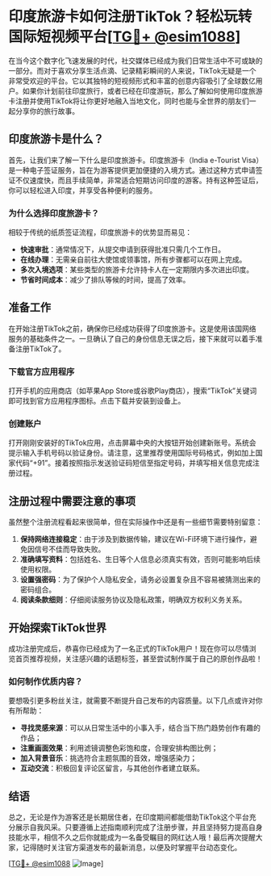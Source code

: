 # 印度旅游卡如何注册TikTok？轻松玩转国际短视频平台[[TG💪+ @esim1088](https://t.me/s/esim1088)]

在当今这个数字化飞速发展的时代，社交媒体已经成为我们日常生活中不可或缺的一部分。而对于喜欢分享生活点滴、记录精彩瞬间的人来说，TikTok无疑是一个非常受欢迎的平台。它以其独特的短视频形式和丰富的创意内容吸引了全球数亿用户。如果你计划前往印度旅行，或者已经在印度游玩，那么了解如何使用印度旅游卡注册并使用TikTok将让你更好地融入当地文化，同时也能与全世界的朋友们一起分享你的旅行故事。

## 印度旅游卡是什么？

首先，让我们来了解一下什么是印度旅游卡。印度旅游卡（India e-Tourist Visa）是一种电子签证服务，旨在为游客提供更加便捷的入境方式。通过这种方式申请签证不仅速度快，而且手续简单，非常适合短期访问印度的游客。持有这种签证后，你可以轻松进入印度，并享受各种便利的服务。

### 为什么选择印度旅游卡？

相较于传统的纸质签证流程，印度旅游卡的优势显而易见：

- **快速审批**：通常情况下，从提交申请到获得批准只需几个工作日。
- **在线办理**：无需亲自前往大使馆或领事馆，所有步骤都可以在网上完成。
- **多次入境选项**：某些类型的旅游卡允许持卡人在一定期限内多次进出印度。
- **节省时间成本**：减少了排队等候的时间，提高了效率。

## 准备工作

在开始注册TikTok之前，确保你已经成功获得了印度旅游卡。这是使用该国网络服务的基础条件之一。一旦确认了自己的身份信息无误之后，接下来就可以着手准备注册TikTok了。

### 下载官方应用程序

打开手机的应用商店（如苹果App Store或谷歌Play商店），搜索“TikTok”关键词即可找到官方应用程序图标。点击下载并安装到设备上。

### 创建账户

打开刚刚安装好的TikTok应用，点击屏幕中央的大按钮开始创建新账号。系统会提示输入手机号码以验证身份。请注意，这里推荐使用国际号码格式，例如加上国家代码“+91”。接着按照指示发送验证码短信至指定号码，并填写相关信息完成注册过程。

## 注册过程中需要注意的事项

虽然整个注册流程看起来很简单，但在实际操作中还是有一些细节需要特别留意：

1. **保持网络连接稳定**：由于涉及到数据传输，建议在Wi-Fi环境下进行操作，避免因信号不佳而导致失败。
2. **准确填写资料**：包括姓名、生日等个人信息必须真实有效，否则可能影响后续使用权限。
3. **设置强密码**：为了保护个人隐私安全，请务必设置复杂且不容易被猜测出来的密码组合。
4. **阅读条款细则**：仔细阅读服务协议及隐私政策，明确双方权利义务关系。

## 开始探索TikTok世界

成功注册完成后，恭喜你已经成为了一名正式的TikTok用户！现在你可以尽情浏览首页推荐视频，关注感兴趣的话题标签，甚至尝试制作属于自己的原创作品啦！

### 如何制作优质内容？

要想吸引更多粉丝关注，就需要不断提升自己发布的内容质量。以下几点或许对你有所帮助：
- **寻找灵感来源**：可以从日常生活中的小事入手，结合当下热门趋势创作有趣的作品；
- **注重画面效果**：利用滤镜调整色彩饱和度，合理安排构图比例；
- **加入背景音乐**：挑选符合主题氛围的音效，增强感染力；
- **互动交流**：积极回复评论区留言，与其他创作者建立联系。

## 结语

总之，无论是作为游客还是长期居住者，在印度期间都能借助TikTok这个平台充分展示自我风采。只要遵循上述指南顺利完成了注册步骤，并且坚持努力提高自身技能水平，相信不久之后你就能成为一名备受瞩目的网红达人哦！最后再次提醒大家，记得随时关注官方渠道发布的最新消息，以便及时掌握平台动态变化。

[[TG💪+ @esim1088](https://t.me/s/esim1088) ![Image](https://i.postimg.cc/4NQfJmqS/Snipaste-2025-05-13-00-14-12.png)]